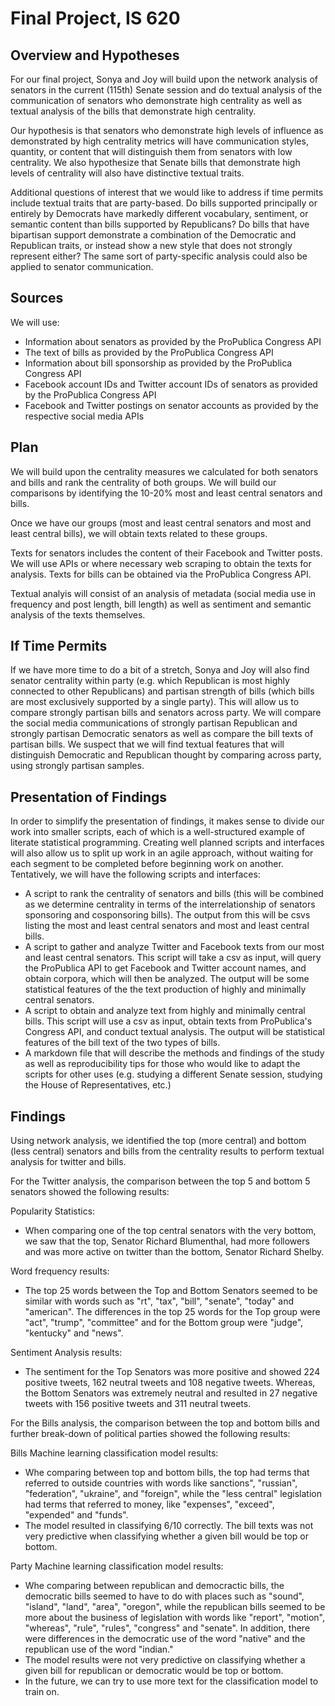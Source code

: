# Final Project, IS 620

## Overview and Hypotheses

For our final project, Sonya and Joy will build upon the network analysis of senators in the current (115th) Senate session and do textual analysis of the communication of senators who demonstrate high centrality as well as textual analysis of the bills that demonstrate high centrality.

Our hypothesis is that senators who demonstrate high levels of influence as demonstrated by high centrality metrics will have communication styles, quantity, or content that will distinguish them from senators with low centrality.  We also hypothesize that Senate bills that demonstrate high levels of centrality will also have distinctive textual traits.  

Additional questions of interest that we would like to address if time permits include textual traits that are party-based.  Do bills supported principally or entirely by Democrats have markedly different vocabulary, sentiment, or semantic content than bills supported by Republicans?  Do bills that have bipartisan support demonstrate a combination of the Democratic and Republican traits, or instead show a new style that does not strongly represent either?  The same sort of party-specific analysis could also be applied to senator communication.

## Sources

We will use:

* Information about senators as provided by the ProPublica Congress API
* The text of bills as provided by the ProPublica Congress API
* Information about bill sponsorship as provided by the ProPublica Congress API
* Facebook account IDs and Twitter account IDs of senators as provided by the ProPublica Congress API
* Facebook and Twitter postings on senator accounts as provided by the respective social media APIs

## Plan

We will build upon the centrality measures we calculated for both senators and bills and rank the centrality of both groups.  We will build our comparisons by identifying the 10-20% most and least central senators and bills. 

Once we have our groups (most and least central senators and most and least central bills), we will obtain texts related to these groups.

Texts for senators includes the content of their Facebook and Twitter posts.  We will use APIs or where necessary web scraping to obtain the texts for analysis.  Texts for bills can be obtained via the ProPublica Congress API.

Textual analyis will consist of an analysis of metadata (social media use in frequency and post length, bill length) as well as sentiment and semantic analysis of the texts themselves.

## If Time Permits

If we have more time to do a bit of a stretch, Sonya and Joy will also find senator centrality within party (e.g. which Republican is most highly connected to other Republicans) and partisan strength of bills (which bills are most exclusively supported by a single party).  This will allow us to compare strongly partisan bills and senators across party.  We will compare the social media communications of strongly partisan Republican and strongly partisan Democratic senators as well as compare the bill texts of partisan bills.  We suspect that we will find textual features that will distinguish Democratic and Republican thought by comparing across party, using strongly partisan samples.

## Presentation of Findings

In order to simplify the presentation of findings, it makes sense to divide our work into smaller scripts, each of which is a well-structured example of literate statistical programming.  Creating well planned scripts and interfaces will also allow us to split up work in an agile approach, without waiting for each segment to be completed before beginning work on another.  Tentatively, we will have the following scripts and interfaces:

* A script to rank the centrality of senators and bills (this will be combined as we determine centrality in terms of the interrelationship of senators sponsoring and cosponsoring bills).  The output from this will be csvs listing the most and least central senators and most and least central bills.
* A script to gather and analyze Twitter and Facebook texts from our most and least central senators.  This script will take a csv as input, will query the ProPublica API to get Facebook and Twitter account names, and obtain corpora, which will then be analyzed.  The output will be some statistical features of the the text production of highly and minimally central senators.
* A script to obtain and analyze text from highly and minimally central bills.  This script will use a csv as input, obtain texts from ProPublica's Congress API, and conduct textual analysis.  The output will be statistical features of the bill text of the two types of bills.
* A markdown file that will describe the methods and findings of the study as well as reproducibility tips for those who would like to adapt the scripts for other uses (e.g. studying a different Senate session, studying the House of Representatives, etc.)

## Findings

Using network analysis, we identified the top (more central) and bottom (less central) senators and bills from the centrality results to perform textual analysis for twitter and bills.

For the Twitter analysis, the comparison between the top 5 and bottom 5 senators showed the following results:

Popularity Statistics: 

* When comparing one of the top central senators with the very bottom, we saw that the top, Senator Richard Blumenthal, had more followers and was more active on twitter than the bottom, Senator Richard Shelby.

Word frequency results:

* The top 25 words between the Top and Bottom Senators seemed to be similar with words such as "rt", "tax", "bill", "senate", "today" and "american". The differences in the top 25 words for the Top group were "act", "trump", "committee" and for the Bottom group were "judge", "kentucky" and "news".

Sentiment Analysis results:

* The sentiment for the Top Senators was more positive and showed 224 positive tweets, 162 neutral tweets and 108 negative tweets. Whereas, the Bottom Senators was extremely neutral and resulted in 27 negative tweets with 156 positive tweets and 311 neutral tweets.

For the Bills analysis, the comparison between the top and bottom bills and further break-down of political parties showed the following results:

Bills Machine learning classification model results: 

* Whe comparing between top and bottom bills, the top had terms that referred to outside countries with words like sanctions", "russian", "federation", "ukraine", and "foreign", while the "less central" legislation had terms that referred to money, like "expenses", "exceed", "expended" and "funds".
* The model resulted in classifying 6/10 correctly.  The bill texts was not very predictive when classifying whether a given bill would be top or bottom.

Party Machine learning classification model results:

* Whe comparing between republican and democractic bills, the democratic bills seemed to have to do with places such as "sound", "island", "land", "area", "oregon", while the republican bills seemed to be more about the business of legislation with words like "report", "motion", "whereas", "rule", "rules", "congress" and "senate".  In addition, there were differences in the democratic use of the word "native" and the republican use of the word "indian."
* The model results were not very predictive on classifying whether a given bill for republican or democratic would be top or bottom.
* In the future, we can try to use more text for the classification model to train on.
